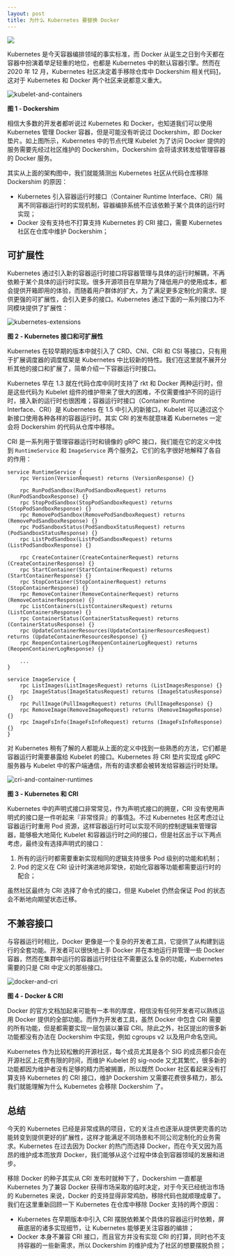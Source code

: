 ```yaml
---
layout: post
title: 为什么 Kubernetes 要替换 Docker
---
```


![](/public/images/k8s_docker/00.jpg)

Kubernetes 是今天容器编排领域的事实标准，而 Docker 从诞生之日到今天都在容器中扮演着举足轻重的地位，也都是 Kubernetes 中的默认容器引擎。然而在 2020 年 12 月，Kubernetes 社区决定着手移除仓库中 Dockershim 相关代码[1](#fn:1)，这对于 Kubernetes 和 Docker 两个社区来说都意义重大。

![kubelet-and-containers](/public/images/k8s_docker/kubelet-and-containers-2021-03-10-16153845432597.png)

**图 1 - Dockershim**

相信大多数的开发者都听说过 Kubernetes 和 Docker，也知道我们可以使用 Kubernetes 管理 Docker 容器，但是可能没有听说过 Dockershim，即 Docker 垫片。如上图所示，Kubernetes 中的节点代理 Kubelet 为了访问 Docker 提供的服务需要先经过社区维护的 Dockershim，Dockershim 会将请求转发给管理容器的 Docker 服务。

其实从上面的架构图中，我们就能猜测出 Kubernetes 社区从代码仓库移除 Dockershim 的原因：

*   Kubernetes 引入容器运行时接口（Container Runtime Interface、CRI）隔离不同容器运行时的实现机制，容器编排系统不应该依赖于某个具体的运行时实现；
*   Docker 没有支持也不打算支持 Kubernetes 的 CRI 接口，需要 Kubernetes 社区在仓库中维护 Dockershim；

可扩展性
----

Kubernetes 通过引入新的容器运行时接口将容器管理与具体的运行时解耦，不再依赖于某个具体的运行时实现。很多开源项目在早期为了降低用户的使用成本，都会提供开箱即用的体验，而随着用户群体的扩大，为了满足更多定制化的需求、提供更强的可扩展性，会引入更多的接口。Kubernetes 通过下面的一系列接口为不同模块提供了扩展性：

![kubernetes-extensions](/public/images/k8s_docker/kubernetes-extensions-2021-03-10-16153845432607.png)

**图 2 - Kubernetes 接口和可扩展性**

Kubernetes 在较早期的版本中就引入了 CRD、CNI、CRI 和 CSI 等接口，只有用于扩展调度器的调度框架是 Kubernetes 中比较新的特性。我们在这里就不展开分析其他的接口和扩展了，简单介绍一下容器运行时接口。

Kubernetes 早在 1.3 就在代码仓库中同时支持了 rkt 和 Docker 两种运行时，但是这些代码为 Kubelet 组件的维护带来了很大的困难，不仅需要维护不同的运行时，接入新的运行时也很困难；容器运行时接口（Container Runtime Interface、CRI）是 Kubernetes 在 1.5 中引入的新接口，Kubelet 可以通过这个新接口使用各种各样的容器运行时。其实 CRI 的发布就意味着 Kubernetes 一定会将 Dockershim 的代码从仓库中移除。

CRI 是一系列用于管理容器运行时和镜像的 gRPC 接口，我们能在它的定义中找到 `RuntimeService` 和 `ImageService` 两个服务[2](#fn:2)，它们的名字很好地解释了各自的作用：

    service RuntimeService {
        rpc Version(VersionRequest) returns (VersionResponse) {}
    
        rpc RunPodSandbox(RunPodSandboxRequest) returns (RunPodSandboxResponse) {}
        rpc StopPodSandbox(StopPodSandboxRequest) returns (StopPodSandboxResponse) {}
        rpc RemovePodSandbox(RemovePodSandboxRequest) returns (RemovePodSandboxResponse) {}
        rpc PodSandboxStatus(PodSandboxStatusRequest) returns (PodSandboxStatusResponse) {}
        rpc ListPodSandbox(ListPodSandboxRequest) returns (ListPodSandboxResponse) {}
    
        rpc CreateContainer(CreateContainerRequest) returns (CreateContainerResponse) {}
        rpc StartContainer(StartContainerRequest) returns (StartContainerResponse) {}
        rpc StopContainer(StopContainerRequest) returns (StopContainerResponse) {}
        rpc RemoveContainer(RemoveContainerRequest) returns (RemoveContainerResponse) {}
        rpc ListContainers(ListContainersRequest) returns (ListContainersResponse) {}
        rpc ContainerStatus(ContainerStatusRequest) returns (ContainerStatusResponse) {}
        rpc UpdateContainerResources(UpdateContainerResourcesRequest) returns (UpdateContainerResourcesResponse) {}
        rpc ReopenContainerLog(ReopenContainerLogRequest) returns (ReopenContainerLogResponse) {}
    
        ...
    }
    
    service ImageService {
        rpc ListImages(ListImagesRequest) returns (ListImagesResponse) {}
        rpc ImageStatus(ImageStatusRequest) returns (ImageStatusResponse) {}
        rpc PullImage(PullImageRequest) returns (PullImageResponse) {}
        rpc RemoveImage(RemoveImageRequest) returns (RemoveImageResponse) {}
        rpc ImageFsInfo(ImageFsInfoRequest) returns (ImageFsInfoResponse) {}
    }
    

对 Kubernetes 稍有了解的人都能从上面的定义中找到一些熟悉的方法，它们都是容器运行时需要暴露给 Kubelet 的接口。Kubernetes 将 CRI 垫片实现成 gRPC 服务器与 Kubelet 中的客户端通信，所有的请求都会被转发给容器运行时处理。

![cri-and-container-runtimes](/public/images/k8s_docker/cri-and-container-runtimes-2021-03-10-16153845432613.png)

**图 3 - Kubernetes 和 CRI**

Kubernetes 中的声明式接口非常常见，作为声明式接口的拥趸，CRI 没有使用声明式的接口是一件听起来『非常怪异』的事情[3](#fn:3)。不过 Kubernetes 社区考虑过让容器运行时重用 Pod 资源，这样容器运行时可以实现不同的控制逻辑来管理容器，能够极大地简化 Kubelet 和容器运行时之间的接口，但是社区出于以下两点考虑，最终没有选择声明式的接口：

1.  所有的运行时都需要重新实现相同的逻辑支持很多 Pod 级别的功能和机制；
2.  Pod 的定义在 CRI 设计时演进地非常快，初始化容器等功能都需要运行时的配合；

虽然社区最终为 CRI 选择了命令式的接口，但是 Kubelet 仍然会保证 Pod 的状态会不断地向期望状态迁移。

不兼容接口
-----

与容器运行时相比，Docker 更像是一个复杂的开发者工具，它提供了从构建到运行的全套功能。开发者可以很快地上手 Docker 并在本地运行并管理一些 Docker 容器，然而在集群中运行的容器运行时往往不需要这么复杂的功能，Kubernetes 需要的只是 CRI 中定义的那些接口。

![docker-and-cri](/public/images/k8s_docker/docker-and-cri-2021-03-10-16153845432620.png)

**图 4 - Docker & CRI**

Docker 的官方文档加起来可能有一本书的厚度，相信没有任何开发者可以熟练运用 Docker 提供的全部功能。而作为开发者工具，虽然 Docker 中包含 CRI 需要的所有功能，但是都需要实现一层包装以兼容 CRI。除此之外，社区提出的很多新功能都没有办法在 Dockershim 中实现，例如 cgroups v2 以及用户命名空间。

Kubernetes 作为比较松散的开源社区，每个成员尤其是各个 SIG 的成员都只会在开源社区上花费有限的时间，而维护 Kubelet 的 sig-node 又尤其繁忙，很多新的功能都因为维护者没有足够的精力而被搁置，所以既然 Docker 社区看起来没有打算支持 Kubernetes 的 CRI 接口，维护 Dockershim 又需要花费很多精力，那么我们就能理解为什么 Kubernetes 会移除 Dockershim 了。

总结
--

今天的 Kubernetes 已经是非常成熟的项目，它的关注点也逐渐从提供更完善的功能转变到提供更好的扩展性，这样才能满足不同场景和不同公司定制化的业务需求。Kubernetes 在过去因为 Docker 的热门而选择 Docker，而在今天又因为高昂的维护成本而放弃 Docker，我们能够从这个过程中体会到容器领域的发展和进步。

移除 Docker 的种子其实从 CRI 发布时就种下了，Dockershim 一直都是 Kubernetes 为了兼容 Docker 获得市场采取的临时决定，对于今天已经统治市场的 Kubernetes 来说，Docker 的支持显得非常鸡肋，移除代码也就顺理成章了。我们在这里重新回顾一下 Kubernetes 在仓库中移除 Docker 支持的两个原因：

*   Kubernetes 在早期版本中引入 CRI 摆脱依赖某个具体的容器运行时依赖，屏蔽底层的诸多实现细节，让 Kubernetes 能够更关注容器的编排；
*   Docker 本身不兼容 CRI 接口，而且官方并没有实现 CRI 的打算，同时也不支持容器的一些新需求，所以 Dockershim 的维护成为了社区的想要摆脱负担；
